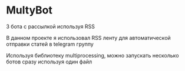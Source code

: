 # MultyBot

3 бота с рассылкой используя RSS

В данном проекте я использовал RSS ленту для автоматической отправки статей в telegram группу 

Используя библиотеку multiprocessing, можно запускать несколько ботов сразу используя один файл

